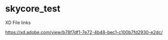 # skycore_test

XD File links 

https://xd.adobe.com/view/b78f7df1-7e72-4b48-bec1-c100b7fd2930-e2dc/
